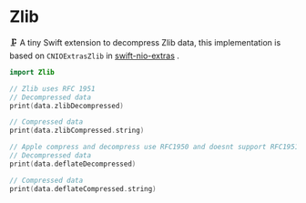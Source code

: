 # Zlib

🗜 A tiny Swift extension to decompress Zlib data, this implementation is based on `CNIOExtrasZlib` in [swift-nio-extras](https://github.com/apple/swift-nio-extras) .

```swift
import Zlib

// Zlib uses RFC 1951
// Decompressed data
print(data.zlibDecompressed)

// Compressed data
print(data.zlibCompressed.string)

// Apple compress and decompress use RFC1950 and doesnt support RFC1951
// Decompressed data
print(data.deflateDecompressed)

// Compressed data
print(data.deflateCompressed.string)
```


